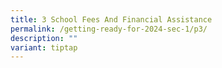 ```yaml
---
title: 3 School Fees And Financial Assistance
permalink: /getting-ready-for-2024-sec-1/p3/
description: ""
variant: tiptap
---
```

